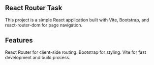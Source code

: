 ## React Router Task
This project is a simple React application built with Vite, Bootstrap, and react-router-dom for page navigation.
## Features
React Router for client-side routing.
Bootstrap for styling.
Vite for fast development and build process.
